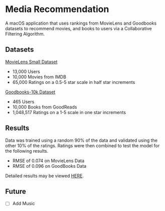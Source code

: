# Media Recommendation
A macOS application that uses rankings from MovieLens and Goodbooks datasets to recommend movies, and books to users via a Collaborative Filtering Algorithm.

## Datasets
[MovieLens Small Dataset](https://grouplens.org/datasets/movielens/) 
- 13,000 Users
- 10,000 Movies from IMDB
- 65,000 Ratings on a 0.5-5 star scale in half star increments 

[Goodbooks-10k Dataset](http://fastml.com/goodbooks-10k-a-new-dataset-for-book-recommendations/) 
- 465 Users
- 10,000 Books from GoodReads
- 1,048,517 Ratings on a 1-5 scale in one star increments

## Results
Data was trained using a random 90% of the data and validated using the other 10% of the ratings. Ratings were then combined to test the model for the following results.
- RMSE of 0.074 on MovieLens Data
- RMSE of 0.096 on GoodBooks Data

Detailed results may be viewed [HERE](https://github.com/sorennelson/MediaRecommendation/blob/master/Collaborative_Filtering_Results.ipynb).

## Future
- [ ] Add Music
